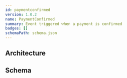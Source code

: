 ```yaml
---
id: paymentconfirmed
version: 1.0.2
name: PaymentConfirmed
summary: Event triggered when a payment is confirmed
badges: []
schemaPath: schema.json
---
```

## Architecture
<NodeGraph />


## Schema
<SchemaViewer file="schema.json" title="Message Schema" maxHeight="500" />
